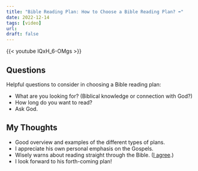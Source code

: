 ```yaml
---
title: "Bible Reading Plan: How to Choose a Bible Reading Plan? ➡️"
date: 2022-12-14
tags: [video]
url:
draft: false
---
```


{{< youtube lQxH_6-OMgs >}}

## Questions

Helpful questions to consider in choosing a Bible reading plan:

- What are you looking for? (Biblical knowledge or connection with God?)
- How long do you want to read?
- Ask God.


## My Thoughts
- Good overview and examples of the different types of plans.
- I appreciate his own personal emphasis on the Gospels.
- Wisely warns about reading straight through the Bible. ([I agree](/thoughts/through).)
- I look forward to his forth-coming plan!
